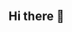 ## Hi there 👋

<!--
**huner77/huner77** is a ✨ _special_ ✨ repository because its `README.md` (this file) appears on your GitHub profile.

Here are some ideas to get you started:


- 🔭 **Currently working on:** Projects that blend open source innovation with game development and AI advancements.
- 🌱 **Currently learning:** New techniques in artificial intelligence and exploring modern game design frameworks.
- 👯 **Looking to collaborate on:** Open source initiatives, AI research, and creative game development projects.
- 🤔 **Looking for help with:** Integrating AI into interactive gaming experiences and tackling complex development challenges.
- 💬 **Ask me about:** Open source contributions, the latest in gaming trends, AI innovations, or any cool project ideas.
- ⚡ **Fun fact:** When I'm not coding, I'm either deep into gaming or exploring the endless possibilities of AI!
-->
